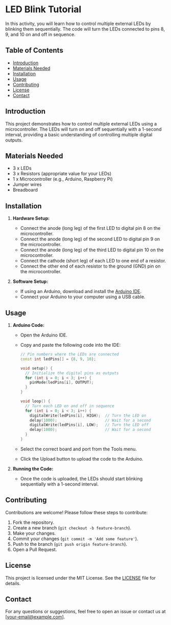 # LED Blink Tutorial

In this activity, you will learn how to control multiple external LEDs by blinking them sequentially. The code will turn the LEDs connected to pins 8, 9, and 10 on and off in sequence.

## Table of Contents

- [Introduction](#introduction)
- [Materials Needed](#materials-needed)
- [Installation](#installation)
- [Usage](#usage)
- [Contributing](#contributing)
- [License](#license)
- [Contact](#contact)

## Introduction

This project demonstrates how to control multiple external LEDs using a microcontroller. The LEDs will turn on and off sequentially with a 1-second interval, providing a basic understanding of controlling multiple digital outputs.

## Materials Needed

- 3 x LEDs
- 3 x Resistors (appropriate value for your LEDs)
- 1 x Microcontroller (e.g., Arduino, Raspberry Pi)
- Jumper wires
- Breadboard

## Installation

1. **Hardware Setup:**

   - Connect the anode (long leg) of the first LED to digital pin 8 on the microcontroller.
   - Connect the anode (long leg) of the second LED to digital pin 9 on the microcontroller.
   - Connect the anode (long leg) of the third LED to digital pin 10 on the microcontroller.
   - Connect the cathode (short leg) of each LED to one end of a resistor.
   - Connect the other end of each resistor to the ground (GND) pin on the microcontroller.

2. **Software Setup:**
   - If using an Arduino, download and install the [Arduino IDE](https://www.arduino.cc/en/software).
   - Connect your Arduino to your computer using a USB cable.

## Usage

1. **Arduino Code:**

   - Open the Arduino IDE.
   - Copy and paste the following code into the IDE:

     ```cpp
     // Pin numbers where the LEDs are connected
     const int ledPins[] = {8, 9, 10};

     void setup() {
       // Initialize the digital pins as outputs
       for (int i = 0; i < 3; i++) {
         pinMode(ledPins[i], OUTPUT);
       }
     }

     void loop() {
       // Turn each LED on and off in sequence
       for (int i = 0; i < 3; i++) {
         digitalWrite(ledPins[i], HIGH);  // Turn the LED on
         delay(1000);                     // Wait for a second
         digitalWrite(ledPins[i], LOW);   // Turn the LED off
         delay(1000);                     // Wait for a second
       }
     }
     ```

   - Select the correct board and port from the Tools menu.
   - Click the Upload button to upload the code to the Arduino.

2. **Running the Code:**
   - Once the code is uploaded, the LEDs should start blinking sequentially with a 1-second interval.

## Contributing

Contributions are welcome! Please follow these steps to contribute:

1. Fork the repository.
2. Create a new branch (`git checkout -b feature-branch`).
3. Make your changes.
4. Commit your changes (`git commit -m 'Add some feature'`).
5. Push to the branch (`git push origin feature-branch`).
6. Open a Pull Request.

## License

This project is licensed under the MIT License. See the [LICENSE](LICENSE) file for details.

## Contact

For any questions or suggestions, feel free to open an issue or contact us at [your-email@example.com].
